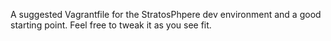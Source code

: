 A suggested Vagrantfile for the StratosPhpere dev environment and a good starting point. Feel free to tweak it as you see fit.
